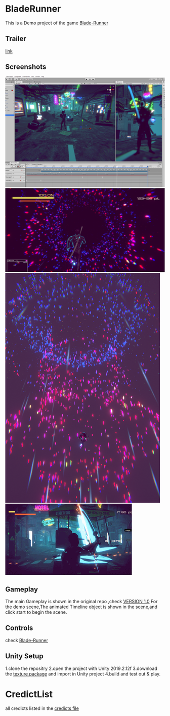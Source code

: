 # BladeRunner
This is a Demo project of the game [Blade-Runner](https://github.com/hakrrr/Blade-Runner)

## Trailer
[link](https://youtu.be/ZJsznK6jfDY)

## Screenshots
![](/slidesMaterials/DemoScene.png)
![hype](slidesMaterials/Hyperscene.png)
![running](/slidesMaterials/running.png)
![gameplay](/slidesMaterials/Sample.gif) 

## Gameplay

The main Gameplay is shown in the original repo ,check [VERSION 1.0](https://github.com/hakrrr/Blade-Runner)
For the demo scene,The animated Timeline object is shown in the scene,and click start to begin the scene.


## Controls

check [Blade-Runner](https://github.com/hakrrr/Blade-Runner)

## Unity Setup
1.clone the repositry
2.open the project with Unity 2019.2.12f
3.download the [texture package](https://drive.google.com/file/d/1Hq9R0KlP1GHfG3JNa0Ggwvhi1FKe8kdD/view?usp=sharing) and import in Unity project
4.build and test out & play.

# CredictList
all credicts listed in the [credicts file](credicts.txt)


